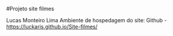 #Projeto site filmes

Lucas Monteiro Lima
Ambiente de hospedagem do site: Github - https://luckaris.github.io/Site-filmes/